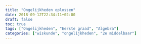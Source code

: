 ```yaml
---
title: "Ongelijkheden oplossen"
date: 2018-09-12T22:34:11+02:00
draft: false
toc: true
tags: ["Ongelijkheden", "Eerste graad", "Algebra"]
categories: ["wiskunde", "ongelijkheden", "2e middelbaar"]
---
```

